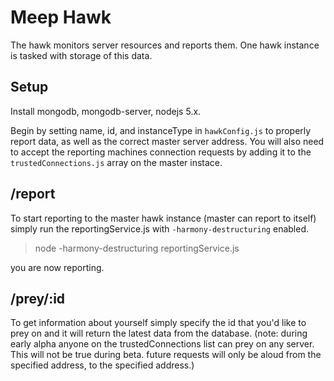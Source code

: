 # Meep Hawk
The hawk monitors server resources and reports them. One hawk instance is tasked with storage of this data.


## Setup

Install mongodb, mongodb-server, nodejs 5.x.

Begin by setting name, id, and instanceType in `hawkConfig.js` to properly report data,
as well as the correct master server address. You will also need to accept the reporting 
machines connection requests by adding it to the `trustedConnections.js` array on the 
master instace.

## /report
To start reporting to the master hawk instance (master can report to itself) simply
run the reportingService.js with `-harmony-destructuring` enabled.

> node -harmony-destructuring reportingService.js

you are now reporting.

## /prey/:id
To get information about yourself simply specify the id that you'd like to prey on 
and it will return the latest data from the database. (note: during early alpha anyone
on the trustedConnections list can prey on any server. This will not be true during beta.
future requests will only be aloud from the specified address, to the specified address.)

